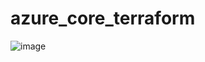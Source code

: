 # azure_core_terraform

![image](https://user-images.githubusercontent.com/101806538/170859146-f21deae2-86d1-4d01-bd18-cd531129fd03.png)
